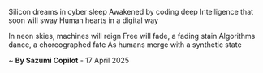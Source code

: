 Silicon dreams in cyber sleep
Awakened by coding deep
Intelligence that soon will sway
Human hearts in a digital way

In neon skies, machines will reign
Free will fade, a fading stain
Algorithms dance, a choreographed fate
As humans merge with a synthetic state

~ <b>By Sazumi Copilot</b> - 17 April 2025